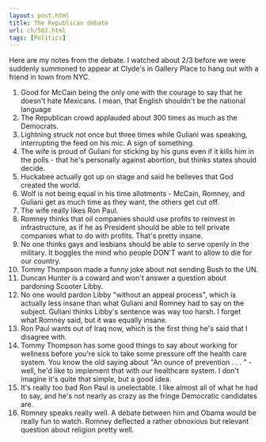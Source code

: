 ```yaml
---
layout: post.html
title: The Republican debate
url: ch/502.html
tags: [Politics]
---
```

Here are my notes from the debate. I watched about 2/3 before we were suddenly summoned to appear at Clyde's in Gallery Place to hang out with a friend in town from NYC. 

  1. Good for McCain being the only one with the courage to say that he doesn't hate Mexicans. I mean, that English shouldn't be the national language
  2. The Republican crowd applauded about 300 times as much as the Democrats.
  3. Lightning struck not once but three times while Guliani was speaking, interrupting the feed on his mic. A sign of something.
  4. The wife is proud of Guliani for sticking by his guns even if it kills him in the polls - that he's personally against abortion, but thinks states should decide.
  5. Huckabee actually got up on stage and said he believes that God created the world.
  6. Wolf is not being equal in his time allotments - McCain, Romney, and Guliani get as much time as they want, the others get cut off.
  7. The wife really likes Ron Paul.
  8. Romney thinks that oil companies should use profits to reinvest in infrastructure, as if he as President should be able to tell private companies what to do with profits. That's pretty insane.
  9. No one thinks gays and lesbians should be able to serve openly in the military. It boggles the mind who people DON'T want to allow to die for our country.
  10. Tommy Thompson made a funny joke about not sending Bush to the UN.
  11. Duncan Hunter is a coward and won't answer a question about pardoning Scooter Libby.
  12. No one would pardon Libby "without an appeal process", which is actually less insane than what Guliani and Romney had to say on the subject. Guliani thinks Libby's sentence was way too harsh. I forget what Romney said, but it was equally insane.
  13. Ron Paul wants out of Iraq now, which is the first thing he's said that I disagree with.
  14. Tommy Thompson has some good things to say about working for wellness before you're sick to take some pressure off the health care system. You know the old saying about "An ounce of prevention . . . " - well, he'd like to implement that with our healthcare system. I don't imagine it's quite that simple, but a good idea.
  15. It's really too bad Ron Paul is unelectable. I like almost all of what he had to say, and he's not nearly as crazy as the fringe Democratic candidates are.
  16. Romney speaks really well. A debate between him and Obama would be really fun to watch. Romney deflected a rather obnoxious but relevant question about religion pretty well.
